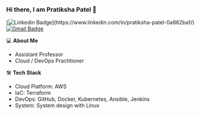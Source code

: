 ### Hi there, I am Pratiksha Patel 👋
[![Linkedin Badge](https://img.shields.io/badge/-PratikshaPatel-blue?style=flat-square&logo=Linkedin&logoColor=white&link=[https://www.linkedin.com/in/hardikip/](https://www.linkedin.com/in/pratiksha-patel-0a862ba1/))](https://www.linkedin.com/in/pratiksha-patel-0a862ba1/)
[![Gmail Badge](https://img.shields.io/badge/-pratiksha28785@gmail.com-c14438?style=flat-square&logo=Gmail&logoColor=white&link=mailto:pratiksha28785@gmail.com)](mailto:pratiksha28785@gmail.com)

💻 **About Me**
- Assistant Professor
- Cloud / DevOps Practitioner

🛠 **Tech Stack**

- Cloud Platform: AWS
- IaC: Terraform
- DevOps: GitHub, Docker, Kubernetes, Ansible, Jenkins
- System: System design with Linux
